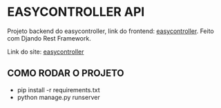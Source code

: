 # EASYCONTROLLER API

Projeto backend do easycontroller, link do frontend: [easycontroller](https://github.com/arielsam567/angular-estudo). Feito com Djando Rest Framework.

Link do site: [easycontroller](https://teste-285200.web.app/)

## COMO RODAR O PROJETO

- pip install -r requirements.txt
- python manage.py runserver

